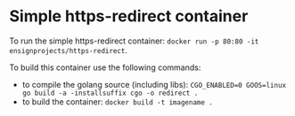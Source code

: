 # Simple https-redirect container
To run the simple https-redirect container: `docker run -p 80:80 -it ensignprojects/https-redirect`.

To build this container use the following commands:
- to compile the golang source (including libs): `CGO_ENABLED=0 GOOS=linux go build -a -installsuffix cgo -o redirect .`
- to build the container: `docker build -t imagename . `
